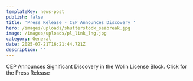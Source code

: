 ```yaml
---
templateKey: news-post
publish: false
title: 'Press Release - CEP Announces Discovery '
hero: /images/uploads/shutterstock_seabreak.jpg
image: /images/uploads/pl_link_lng.jpg
category: General
date: 2025-07-21T16:21:44.721Z
description: ''
---
```

CEP Announces Significant Discovery in the Wolin License Block.  Click for the Press Release
